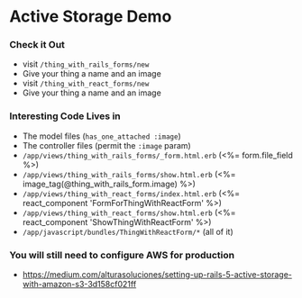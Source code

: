 # Active Storage Demo

### Check it Out

* visit `/thing_with_rails_forms/new`
* Give your thing a name and an image
* visit `/thing_with_react_forms/new`
* Give your thing a name and an image

### Interesting Code Lives in

* The model files (`has_one_attached :image`)
* The controller files (permit the `:image` param)
* `/app/views/thing_with_rails_forms/_form.html.erb` (<%= form.file_field %>)
* `/app/views/thing_with_rails_forms/show.html.erb` (<%= image_tag(@thing_with_rails_form.image) %>)
* `/app/views/thing_with_react_forms/index.html.erb` (<%= react_component 'FormForThingWithReactForm' %>)
* `/app/views/thing_with_react_forms/show.html.erb` (<%= react_component 'ShowThingWithReactForm' %>)
* `/app/javascript/bundles/ThingWithReactForm/*` (all of it)

### You will still need to configure AWS for production

* https://medium.com/alturasoluciones/setting-up-rails-5-active-storage-with-amazon-s3-3d158cf021ff
